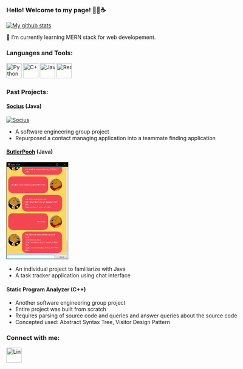 ### Hello! Welcome to my page! 👋😄☕

[![My github stats](https://github-readme-stats.vercel.app/api?username=bklimey)](https://github.com/anuraghazra/github-readme-stats)

🌱 I’m currently learning MERN stack for web developement.

<!--
**bklimey/bklimey** is a ✨ _special_ ✨ repository because its `README.md` (this file) appears on your GitHub profile.

Here are some ideas to get you started:

- 🔭 I’m currently working on ...
- 🌱 I’m currently learning ...
- 👯 I’m looking to collaborate on ...
- 🤔 I’m looking for help with ...
- 💬 Ask me about ...
- 📫 How to reach me: ...
- 😄 Pronouns: ...
- ⚡ Fun fact: ...
-->

### Languages and Tools:
<a href="#"><img src="https://cdn.jsdelivr.net/gh/devicons/devicon/icons/python/python-original.svg" title="Python" width="40" height="40"/></a><nobr>
<a href="#"><img src="https://cdn.jsdelivr.net/gh/devicons/devicon/icons/cplusplus/cplusplus-original.svg" title="C++" width="40" height="40"/></a>
<a href="#"><img src="https://cdn.jsdelivr.net/gh/devicons/devicon/icons/java/java-original.svg" title="Java" width="40" height="40"/></a>
<a href="#"><img src="https://cdn.jsdelivr.net/gh/devicons/devicon/icons/react/react-original.svg" title="React" width="40" height="40"/></a>
<!--Icons credit: https://devicon.dev/ -->
  
### Past Projects:
#### [Socius](https://github.com/bklimey/tp) (Java)
<a href="https://github.com/bklimey/tp"><img src="https://github.com/bklimey/tp/blob/master/docs/images/Quickstart.png" title="Socius" height="256"/></a>
- A software engineering group project
- Repurposed a contact managing application into a teammate finding application

#### [ButlerPooh](https://github.com/bklimey/ip) (Java)
<a href="https://github.com/bklimey/ip"><img src="https://github.com/bklimey/ip/blob/master/docs/Ui.png" title="ButlerPooh" height="256"/></a>
- An individual project to familiarize with Java
- A task tracker application using chat interface
  
#### Static Program Analyzer (C++)
- Another software engineering group project
- Entire project was built from scratch
- Requires parsing of source code and queries and answer queries about the source code
- Concepted used: Abstract Syntax Tree, Visitor Design Pattern

### Connect with me:
<a href="https://www.linkedin.com/in/limboonkee/"><img src="https://cdn.jsdelivr.net/gh/devicons/devicon/icons/linkedin/linkedin-original.svg" title="LinkedIn" width="40" height="40"/></a>

